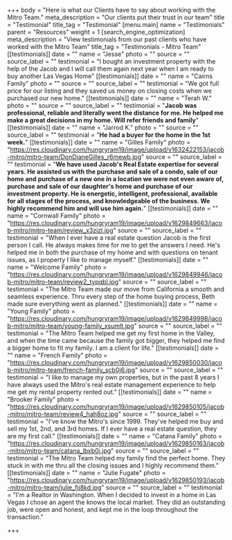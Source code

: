 +++
body = "Here is what our Clients have to say about working with the Mitro Team."
meta_description = "Our clients put their trust in our team"
title = "Testimonial"
title_tag = "Testimonial"
[menu.main]
name = "Testimonials"
parent = "Resources"
weight = 1
[search_engine_optimization]
meta_description = "View testimonials from our past clients who have worked with the Mitro Team"
title_tag = "Testimonials - Mitro Team"
[[testimonials]]
date = ""
name = "Jesse"
photo = ""
source = ""
source_label = ""
testimonial = "I bought an investment property with the help of the Jacob and I will call them again next year when I am ready to buy another Las Vegas Home​"
[[testimonials]]
date = ""
name = "Cairns Family"
photo = ""
source = ""
source_label = ""
testimonial = "We got full price for our listing and they saved us money on closing costs when we purchased our new home."
[[testimonials]]
date = ""
name = "Terah W."
photo = ""
source = ""
source_label = ""
testimonial = "**Jacob was professional, reliable and literally went the distance for me. He helped me make a great decisions in my home. Will refer friends and family**"
[[testimonials]]
date = ""
name = "Jarrod K."
photo = ""
source = ""
source_label = ""
testimonial = "**He had a buyer for the home in the 1st week.**"
[[testimonials]]
date = ""
name = "Gilles Family"
photo = "https://res.cloudinary.com/hungryram19/image/upload/v1632422153/jacob-mitro/mitro-team/DonDianeGilles_r6mewb.jpg"
source = ""
source_label = ""
testimonial = "**We have used Jacob's Real Estate expertise for several years. He assisted us with the purchase and sale of a condo, sale of our home and purchase of a new one in a location we were not even aware of, purchase and sale of our daughter's home and purchase of our investment property. He is energetic, intelligent, professional, available for all stages of the process, and knowledgeable of the business. We highly recommend him and will use him again.**"
[[testimonials]]
date = ""
name = "Cornwall Family"
photo = "https://res.cloudinary.com/hungryram19/image/upload/v1629849663/jacob-mitro/mitro-team/review_x3zizl.jpg"
source = ""
source_label = ""
testimonial = "When I ever have a real estate question Jacob is the first person I call. He always makes time for me to get the answers I need. He's helped me in both the purchase of my home and with questions on tenant issues, as I property I like to manage myself."
[[testimonials]]
date = ""
name = "Welcome Family"
photo = "https://res.cloudinary.com/hungryram19/image/upload/v1629849946/jacob-mitro/mitro-team/review2_typqbl.jpg"
source = ""
source_label = ""
testimonial = "The Mitro Team made our move from California a smooth and seamless experience. Thru every step of the home buying process, Beth made sure everything went as planned."
[[testimonials]]
date = ""
name = "Young Family"
photo = "https://res.cloudinary.com/hungryram19/image/upload/v1629849998/jacob-mitro/mitro-team/young-family_xsumlt.jpg"
source = ""
source_label = ""
testimonial = "The Mitro Team helped me get my first home in the Valley, and when the time came because the family got bigger, they helped me find a bigger home to fit my family. I am a client for life."
[[testimonials]]
date = ""
name = "French Family"
photo = "https://res.cloudinary.com/hungryram19/image/upload/v1629850030/jacob-mitro/mitro-team/french-family_scb0j6.jpg"
source = ""
source_label = ""
testimonial = "I like to manage my own properties, but in the past 8 years I have always used the Mitro's real estate management experience to help me get my rental property rented out."
[[testimonials]]
date = ""
name = "Brooker Family"
photo = "https://res.cloudinary.com/hungryram19/image/upload/v1629850105/jacob-mitro/mitro-team/review4_hah8oz.jpg"
source = ""
source_label = ""
testimonial = "I've know the Mitro's since 1999. They've helped me buy and sell my 1st, 2nd, and 3rd homes. If I ever have a real estate question, they are my first call."
[[testimonials]]
date = ""
name = "Catana Family"
photo = "https://res.cloudinary.com/hungryram19/image/upload/v1629850163/jacob-mitro/mitro-team/catana_lbxb0i.jpg"
source = ""
source_label = ""
testimonial = "The Mitro Team helped my family find the perfect home. They stuck in with me thru all the closing issues and I highly recommend them."
[[testimonials]]
date = ""
name = "Julie Fugate"
photo = "https://res.cloudinary.com/hungryram19/image/upload/v1629850193/jacob-mitro/mitro-team/julie_fjj8kd.jpg"
source = ""
source_label = ""
testimonial = "I'm a Realtor in Washington. When I decided to invest in a home in Las Vegas I chose an agent the knows the local market. They did an outstanding job, were open and honest, and kept me in the loop throughout the transaction."

+++
